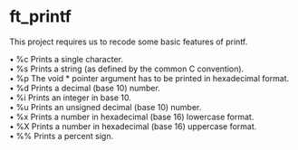 # ft_printf

This project requires us to recode some basic features of printf.

• %c Prints a single character.\
• %s Prints a string (as defined by the common C convention).\
• %p The void * pointer argument has to be printed in hexadecimal format.\
• %d Prints a decimal (base 10) number.\
• %i Prints an integer in base 10.\
• %u Prints an unsigned decimal (base 10) number.\
• %x Prints a number in hexadecimal (base 16) lowercase format.\
• %X Prints a number in hexadecimal (base 16) uppercase format.\
• %% Prints a percent sign.
